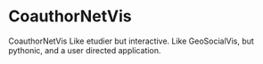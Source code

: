 # CoauthorNetVis
CoauthorNetVis
Like etudier but interactive.
Like GeoSocialVis, but pythonic, and a user directed application.
